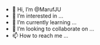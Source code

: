 - 👋 Hi, I’m @MarufJU
- 👀 I’m interested in ...
- 🌱 I’m currently learning ...
- 💞️ I’m looking to collaborate on ...
- 📫 How to reach me ...

<!---
MarufJU/MarufJU is a ✨ special ✨ repository because its `README.md` (this file) appears on your GitHub profile.
You can click the Preview link to take a look at your changes.
--->
